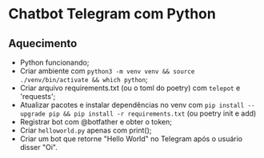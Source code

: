 # Chatbot Telegram com Python

## Aquecimento

- Python funcionando;
- Criar ambiente com `python3 -m venv venv && source ./venv/bin/activate && which python`;
- Criar arquivo requirements.txt (ou o toml do poetry) com `telepot` e 'requests';
- Atualizar pacotes e instalar dependências no venv com `pip install --upgrade pip && pip install -r requirements.txt` (ou poetry init e add)
- Registrar bot com @botfather e obter o token;
- Criar `helloworld.py` apenas com print();
- Criar um bot que retorne "Hello World" no Telegram após o usuário disser "Oi".
